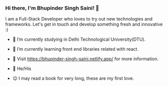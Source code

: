 ### Hi there, I'm Bhupinder Singh Saini! 👋

I am a Full-Stack Developer who loves to try out new technologies and frameworks. Let's get in touch and develop something fresh and innovative :)

- 🔭 I’m currently studying in Delhi Technological University(DTU).

- 🌱 I’m currently learning front end libraries related with react.

- 💬 Visit https://bhupinder-singh-saini.netlify.app/ for more information.

- 🙂 He/His

- 😉 I may read a book for very long, these are my first love.
